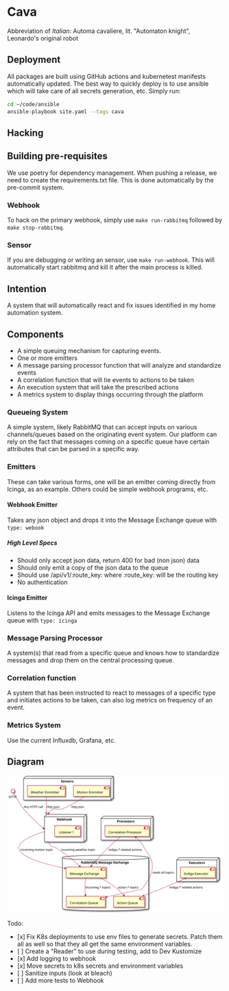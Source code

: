 # Cava

Abbreviation of *Italian*: Automa cavaliere, lit. "Automaton knight", Leonardo's original robot

## Deployment

All packages are built using GitHub actions and kubernetest manifests
automatically updated. The best way to quickly deploy is to use ansible which
will take care of all secrets generation, etc.  Simply run:

```bash
cd ~/code/ansible
ansible-playbook site.yaml --tags cava
```

## Hacking

## Building pre-requisites

We use poetry for dependency management.  When pushing a release, we need to
create the requirements.txt file.  This is done automatically by the pre-commit
system.

### Webhook

To hack on the primary webhook, simply use `make run-rabbitmq` followed by
`make stop-rabbitmq`.

### Sensor

If you are debugging or writing an sensor, use `make run-webhook`. This will
automatically start rabbitmq and kill it after the main process is killed.

## Intention

A system that will automatically react and fix issues identified in my home automation system.

## Components

- A simple queuing mechanism for capturing events.
- One or more emitters
- A message parsing processor function that will analyze and standardize events
- A correlation function that will tie events to actions to be taken
- An execution system that will take the prescribed actions
- A metrics system to display things occurring through the platform

### Queueing System

A simple system, likely RabbitMQ that can accept inputs on various channels/queues based on the originating event system. Our platform can rely on the fact that messages coming on a specific queue have certain attributes that can be parsed in a specific way.

### Emitters

These can take various forms, one will be an emitter coming directly from Icinga, as an example. Others could be simple webhook programs, etc.

#### Webhook Emitter

Takes any json object and drops it into the Message Exchange queue with `type: webook`

##### High Level Specs

- Should only accept json data, return 400 for bad (non json) data
- Should only emit a copy of the json data to the queue
- Should use /api/v1/:route_key: where :route_key: will be the routing key
- No authentication

#### Icinga Emitter

Listens to the Icinga API and emits messages to the Message Exchange queue with `type: icinga`

### Message Parsing Processor

A system(s) that read from a specific queue and knows how to standardize messages and drop them on the central processing queue.

### Correlation function

A system that has been instructed to react to messages of a specific type and initiates actions to be taken, can also log metrics on frequency of an event.

### Metrics System

Use the current Influxdb, Grafana, etc.

## Diagram

![outline](queue_processing.svg)

Todo:

- \[x\] Fix K8s deployments to use env files to generate secrets. Patch them all
  as well so that they all get the same environment variables.
- \[ \] Create a "Reader" to use during testing, add to Dev Kustomize
- \[x\] Add logging to webhook
- \[x\] Move secrets to k8s secrets and environment variables
- \[ \] Sanitize inputs (look at bleach)
- \[ \] Add more tests to Webhook
